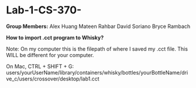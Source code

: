 # Lab-1-CS-370-

**Group Members:**
Alex Huang
Mateen Rahbar
David Soriano
Bryce Rambach

**How to import .cct program to Whisky?**

Note: On my computer this is the filepath of where I saved my .cct file. This WILL be different for your computer. 

On Mac, CTRL + SHIFT + G:  
users/yourUserName/library/containers/whisky/bottles/yourBottleName/drive_c/users/crossover/desktop/lab1.cct


